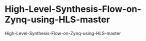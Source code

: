 # High-Level-Synthesis-Flow-on-Zynq-using-HLS-master
High-Level-Synthesis-Flow-on-Zynq-using-HLS-master
